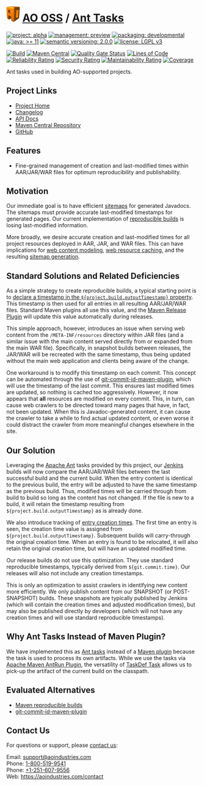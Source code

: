 # [<img src="ao-logo.png" alt="AO Logo" width="35" height="40">](https://github.com/ao-apps) [AO OSS](https://github.com/ao-apps/ao-oss) / [Ant Tasks](https://github.com/ao-apps/ao-ant-tasks)

[![project: alpha](https://oss.aoapps.com/ao-badges/project-alpha.svg)](https://aoindustries.com/life-cycle#project-alpha)
[![management: preview](https://oss.aoapps.com/ao-badges/management-preview.svg)](https://aoindustries.com/life-cycle#management-preview)
[![packaging: developmental](https://oss.aoapps.com/ao-badges/packaging-developmental.svg)](https://aoindustries.com/life-cycle#packaging-developmental)  
[![java: &gt;= 11](https://oss.aoapps.com/ao-badges/java-11.svg)](https://docs.oracle.com/en/java/javase/11/)
[![semantic versioning: 2.0.0](https://oss.aoapps.com/ao-badges/semver-2.0.0.svg)](http://semver.org/spec/v2.0.0.html)
[![license: LGPL v3](https://oss.aoapps.com/ao-badges/license-lgpl-3.0.svg)](https://www.gnu.org/licenses/lgpl-3.0)

[![Build](https://github.com/ao-apps/ao-ant-tasks/workflows/Build/badge.svg?branch=master)](https://github.com/ao-apps/ao-ant-tasks/actions?query=workflow%3ABuild)
[![Maven Central](https://maven-badges.herokuapp.com/maven-central/com.aoapps/ao-ant-tasks/badge.svg)](https://maven-badges.herokuapp.com/maven-central/com.aoapps/ao-ant-tasks)
[![Quality Gate Status](https://sonarcloud.io/api/project_badges/measure?branch=master&project=com.aoapps%3Aao-ant-tasks&metric=alert_status)](https://sonarcloud.io/dashboard?branch=master&id=com.aoapps%3Aao-ant-tasks)
[![Lines of Code](https://sonarcloud.io/api/project_badges/measure?branch=master&project=com.aoapps%3Aao-ant-tasks&metric=ncloc)](https://sonarcloud.io/component_measures?branch=master&id=com.aoapps%3Aao-ant-tasks&metric=ncloc)  
[![Reliability Rating](https://sonarcloud.io/api/project_badges/measure?branch=master&project=com.aoapps%3Aao-ant-tasks&metric=reliability_rating)](https://sonarcloud.io/component_measures?branch=master&id=com.aoapps%3Aao-ant-tasks&metric=Reliability)
[![Security Rating](https://sonarcloud.io/api/project_badges/measure?branch=master&project=com.aoapps%3Aao-ant-tasks&metric=security_rating)](https://sonarcloud.io/component_measures?branch=master&id=com.aoapps%3Aao-ant-tasks&metric=Security)
[![Maintainability Rating](https://sonarcloud.io/api/project_badges/measure?branch=master&project=com.aoapps%3Aao-ant-tasks&metric=sqale_rating)](https://sonarcloud.io/component_measures?branch=master&id=com.aoapps%3Aao-ant-tasks&metric=Maintainability)
[![Coverage](https://sonarcloud.io/api/project_badges/measure?branch=master&project=com.aoapps%3Aao-ant-tasks&metric=coverage)](https://sonarcloud.io/component_measures?branch=master&id=com.aoapps%3Aao-ant-tasks&metric=Coverage)

Ant tasks used in building AO-supported projects.

## Project Links
* [Project Home](https://oss.aoapps.com/ant-tasks/)
* [Changelog](https://oss.aoapps.com/ant-tasks/changelog)
* [API Docs](https://oss.aoapps.com/ant-tasks/apidocs/)
* [Maven Central Repository](https://central.sonatype.com/artifact/com.aoapps/ao-ant-tasks)
* [GitHub](https://github.com/ao-apps/ao-ant-tasks)

## Features
* Fine-grained management of creation and last-modified times within AAR/JAR/WAR files for optimum reproducibility and publishability.

## Motivation
Our immediate goal is to have efficient [sitemaps](https://www.sitemaps.org/) for generated Javadocs.  The sitemaps
must provide accurate last-modified timestamps for generated pages.  Our current implementation of
[reproducible builds](https://maven.apache.org/guides/mini/guide-reproducible-builds.html) is losing last-modified
information.

More broadly, we desire accurate creation and last-modified times for all project resources deployed in AAR, JAR, and
WAR files.  This can have implications for [web content modeling](https://github.com/ao-apps/semanticcms-core-model),
[web resource caching](https://github.com/ao-apps/ao-servlet-last-modified), and the resulting
[sitemap generation](https://github.com/ao-apps/semanticcms-core-sitemap).

## Standard Solutions and Related Deficiencies
As a simple strategy to create reproducible builds, a typical starting point is to
[declare a timestamp in the `${project.build.outputTimestamp}` property](https://maven.apache.org/guides/mini/guide-reproducible-builds.html).
This timestamp is then used for all entries in all resulting AAR/JAR/WAR files.  Standard Maven plugins all use this
value, and the [Maven Release Plugin](https://maven.apache.org/maven-release/maven-release-plugin/) will update this
value automatically during releases.

This simple approach, however, introduces an issue when serving web content from the `/META-INF/resources` directory
within JAR files (and a similar issue with the main content served directly from or expanded from the main WAR file).
Specifically, in snapshot builds between releases, the JAR/WAR will be recreated with the same timestamp,
thus being updated without the main web application and clients being aware of the change.

One workaround is to modify this timestamp on each commit.  This concept can be automated through the use of
[git-commit-id-maven-plugin](https://github.com/git-commit-id/git-commit-id-maven-plugin), which will use the timestamp
of the last commit.  This ensures last modified times are updated, so nothing is cached too aggressively.  However, it
now appears that **all** resources are modified on every commit.  This, in turn, can cause web crawlers to be directed
toward many pages that have, in fact, not been updated.  When this is Javadoc-generated content, it can cause the
crawler to take a while to find actual updated content, or even worse it could distract the crawler from more meaningful
changes elsewhere in the site.

## Our Solution
Leveraging the [Apache Ant](https://ant.apache.org/) tasks provided by this project, our
[Jenkins](https://www.jenkins.io/) builds will now compare the AAR/JAR/WAR files between the last successful build and
the current build.  When the entry content is identical to the previous build, the entry will be adjusted to have the
same timestamp as the previous build.  Thus, modified times will be carried through from build to build so long as the
content has not changed.  If the file is new to a build, it will retain the timestamp resulting from
`${project.build.outputTimestamp}` as is already done.

We also introduce tracking of [entry creation times](https://docs.oracle.com/en/java/javase/11/docs/api/java.base/java/util/zip/ZipEntry.html#getCreationTime%28%29).
The first time an entry is seen, the creation time value is assigned from `${project.build.outputTimestamp}`.
Subsequent builds will carry-through the original creation time.  When an entry is found to be relocated, it will also
retain the original creation time, but will have an updated modified time.

Our release builds do not use this optimization.  They use standard reproducible timestamps, typically derived from
`${git.commit.time}`.  Our releases will also not include any creation timestamps.

This is only an optimization to assist crawlers in identifying new content more efficiently.  We only publish content
from our SNAPSHOT (or POST-SNAPSHOT) builds.  These snapshots are typically published by Jenkins (which will contain
the creation times and adjusted modification times), but may also be published directly by developers (which will not
have any creation times and will use standard reproducible timestamps).

## Why Ant Tasks Instead of Maven Plugin?
We have implemented this as [Ant tasks](https://ant.apache.org/manual/tutorial-writing-tasks.html) instead of a
[Maven plugin](https://maven.apache.org/guides/plugin/guide-java-plugin-development.html) because the task is used to
process its own artifacts.  While we use the tasks via
[Apache Maven AntRun Plugin](https://maven.apache.org/plugins/maven-antrun-plugin/), the versatility of
[TaskDef Task](https://ant.apache.org/manual/Tasks/taskdef.html) allows us to pick-up the artifact of the current build
on the classpath.

## Evaluated Alternatives
* [Maven reproducible builds](https://maven.apache.org/guides/mini/guide-reproducible-builds.html)
* [git-commit-id-maven-plugin](https://github.com/git-commit-id/git-commit-id-maven-plugin)

## Contact Us
For questions or support, please [contact us](https://aoindustries.com/contact):

Email: [support@aoindustries.com](mailto:support@aoindustries.com)  
Phone: [1-800-519-9541](tel:1-800-519-9541)  
Phone: [+1-251-607-9556](tel:+1-251-607-9556)  
Web: https://aoindustries.com/contact
